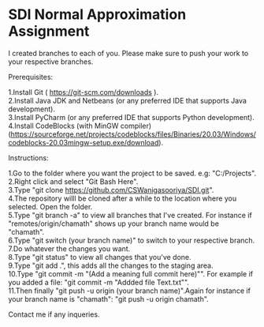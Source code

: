 # SDI Normal Approximation Assignment

I created branches to each of you. Please make sure to push your work to your respective branches.

Prerequisites:

1.Install Git ( https://git-scm.com/downloads ).  
2.Install Java JDK and Netbeans (or any preferred IDE that supports Java development).  
3.Install PyCharm (or any preferred IDE that supports Python development).  
4.Install CodeBlocks (with MinGW compiler) (https://sourceforge.net/projects/codeblocks/files/Binaries/20.03/Windows/codeblocks-20.03mingw-setup.exe/download).  

Instructions:

1.Go to the folder where you want the project to be saved. e.g: "C:/Projects".  
2.Right click and select "Git Bash Here".  
3.Type "git clone https://github.com/CSWanigasooriya/SDI.git".  
4.The repository willl be cloned after a while to the location where you selected. Open the folder.   
5.Type "git branch -a" to view all branches that I've created. For instance if "remotes/origin/chamath" shows up your branch name would be "chamath".  
6.Type "git switch (your branch name)" to switch to your respective branch.  
7.Do whatever the changes you want.  
8.Type "git status" to view all changes that you've done.  
9.Type "git add .", this adds all the changes to the staging area.  
10.Type "git commit -m "(Add a meaning full commit here)"". For example if you added a file: "git commit -m "Addded file Text.txt"".  
11.Then finally "git push -u origin (your branch name)".Again for instance if your branch name is "chamath": "git push -u origin chamath". 

Contact me if any inqueries.
